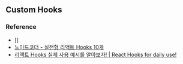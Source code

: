 ## Custom Hooks

### Reference

- []
- [노마드코더 - 실전형 리액트 Hooks 10개](https://nomadcoders.co/react-hooks-introduction/lobby)
- [리액트 Hooks 실제 사용 예시를 알아보자! | React Hooks for daily use!](https://www.youtube.com/watch?v=sZDvByH2mNU)